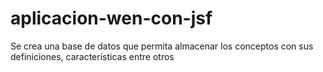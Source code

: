 # aplicacion-wen-con-jsf
Se crea una base de datos que permita almacenar los conceptos con sus definiciones, características entre otros 
